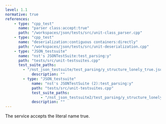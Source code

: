 ```yaml
---
level: 1.1
normative: true
references:
    - type: "cpp_test"
      name: "parser class:accept:true"
      path: "/workspaces/json/tests/src/unit-class_parser.cpp"
    - type: "cpp_test"
      name: "deserialization:contiguous containers:directly"
      path: "/workspaces/json/tests/src/unit-deserialization.cpp"
    - type: "JSON_testsuite"
      name: "nst's JSONTestSuite:test_parsing:y"
      path: "tests/src/unit-testsuites.cpp"
      test_suite_paths:
        - "/nst_json_testsuite/test_parsing/y_structure_lonely_true.json"
			description: ""
		- type: "JSON_testsuite"
			name: "nst's JSONTestSuite (2):test_parsing:y"
			path: "tests/src/unit-testsuites.cpp"
			test_suite_paths:
				- "/nst_json_testsuite2/test_parsing/y_structure_lonely_true.json"
			description: ""
---
```


The service accepts the literal name true.